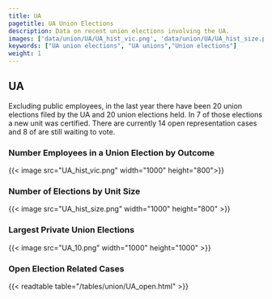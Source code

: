 ```yaml
---
title: UA
pagetitle: UA Union Elections
description: Data on recent union elections involving the UA.
images: ['data/union/UA/UA_hist_vic.png', 'data/union/UA/UA_hist_size.png', 'data/union/UA/UA_10.png']
keywords: ["UA union elections", "UA unions","Union elections"]
weight: 1
---
```

##  UA

Excluding public employees, in the last year there have been 20 union elections filed by the UA and 20 union elections held. In 7 of those elections a new unit was certified. There are currently 14 open representation cases and 8 of are still waiting to vote.

### Number Employees in a Union Election by Outcome
{{< image src="UA_hist_vic.png" width="1000" height="800">}}

### Number of Elections by Unit Size
{{< image src="UA_hist_size.png" width="1000" height="800" >}}

### Largest Private Union Elections
{{< image src="UA_10.png" width="1000" height="1000"  >}}

### Open Election Related Cases
{{< readtable table="/tables/union/UA_open.html" >}}

